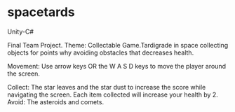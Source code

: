 # spacetards
Unity-C#

Final Team Project. Theme: Collectable Game.Tardigrade in space collecting objects for points why avoiding obstacles that decreases health.

Movement: Use arrow keys OR the W A S D keys to move the player around the screen. 

Collect: The star leaves and the star dust to increase the score while navigating the screen. Each item collected will increase your health by 2.
Avoid: The asteroids and comets. 
